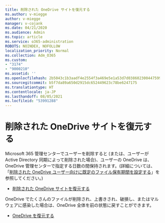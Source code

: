 ```yaml
---
title: 削除された OneDrive サイトを復元する
ms.author: v-miegge
author: v-miegge
manager: v-cojank
ms.date: 04/21/2020
ms.audience: Admin
ms.topic: article
ms.service: o365-administration
ROBOTS: NOINDEX, NOFOLLOW
localization_priority: Normal
ms.collection: Adm_O365
ms.custom:
- "3174"
- "9000210"
ms.assetid: ''
ms.openlocfilehash: 2b5043c1b3aadf4e2554f3a469e5e1a53d7d038602300447599ff1c13cf31271
ms.sourcegitcommit: b5f7da89a650d2915dc652449623c78be6247175
ms.translationtype: HT
ms.contentlocale: ja-JP
ms.lasthandoff: 08/05/2021
ms.locfileid: "53991288"
---
```

# <a name="restore-a-deleted-onedrive-site"></a>削除された OneDrive サイトを復元する

Microsoft 365 管理センターでユーザーを削除すると (または、ユーザーが Active Directory 同期によって削除された場合)、ユーザーの OneDrive は、OneDrive 管理センターで指定する日数の間保持されます。(詳細については、「[削除された OneDrive ユーザー向けに既定のファイル保有期間を設定する](https://docs.microsoft.com/onedrive/set-retention)」を参照してください。)

* [削除された OneDrive サイトを復元する](https://docs.microsoft.com/onedrive/restore-deleted-onedrive)

OneDrive でたくさんのファイルが削除され、上書きされ、破損し、またはマルウェアに感染した場合は、OneDrive 全体を前の状態に戻すことができます。

* [OneDrive を復元する](https://support.office.com/article/Restore-your-OneDrive-fa231298-759d-41cf-bcd0-25ac53eb8a15)